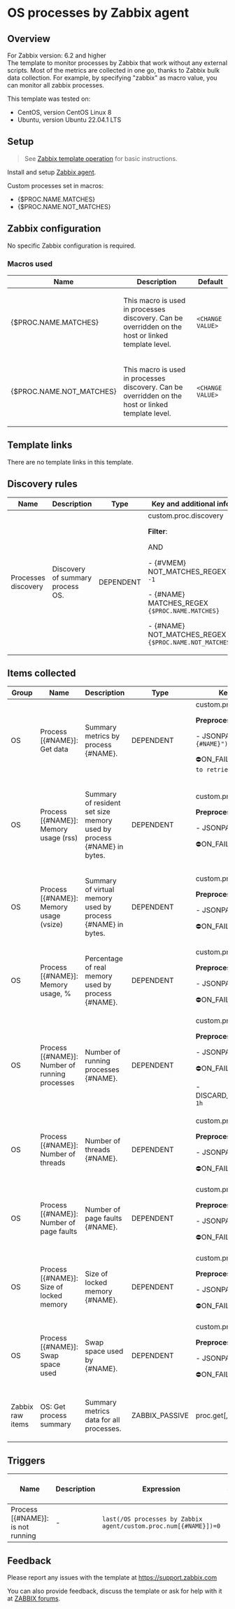 
# OS processes by Zabbix agent

## Overview

For Zabbix version: 6.2 and higher  
The template to monitor processes by Zabbix that work without any external scripts.
Most of the metrics are collected in one go, thanks to Zabbix bulk data collection.
For example, by specifying "zabbix" as macro value, you can monitor all zabbix processes.



This template was tested on:

- CentOS, version CentOS Linux 8
- Ubuntu, version Ubuntu 22.04.1 LTS

## Setup

> See [Zabbix template operation](https://www.zabbix.com/documentation/6.2/manual/config/templates_out_of_the_box/zabbix_agent) for basic instructions.

Install and setup [Zabbix agent](https://www.zabbix.com/documentation/6.2/manual/installation/install_from_packages).

Custom processes set in macros:

- {$PROC.NAME.MATCHES}
- {$PROC.NAME.NOT_MATCHES}


## Zabbix configuration

No specific Zabbix configuration is required.

### Macros used

|Name|Description|Default|
|----|-----------|-------|
|{$PROC.NAME.MATCHES} |<p>This macro is used in processes discovery. Can be overridden on the host or linked template level.</p> |`<CHANGE VALUE>` |
|{$PROC.NAME.NOT_MATCHES} |<p>This macro is used in processes discovery. Can be overridden on the host or linked template level.</p> |`<CHANGE VALUE>` |

## Template links

There are no template links in this template.

## Discovery rules

|Name|Description|Type|Key and additional info|
|----|-----------|----|----|
|Processes discovery |<p>Discovery of summary process OS.</p> |DEPENDENT |custom.proc.discovery<p>**Filter**:</p>AND <p>- {#VMEM} NOT_MATCHES_REGEX `-1`</p><p>- {#NAME} MATCHES_REGEX `{$PROC.NAME.MATCHES}`</p><p>- {#NAME} NOT_MATCHES_REGEX `{$PROC.NAME.NOT_MATCHES}`</p> |

## Items collected

|Group|Name|Description|Type|Key and additional info|
|-----|----|-----------|----|---------------------|
|OS |Process [{#NAME}]: Get data |<p>Summary metrics by process {#NAME}.</p> |DEPENDENT |custom.proc.get[{#NAME}]<p>**Preprocessing**:</p><p>- JSONPATH: `$.[?(@["name"]=="{#NAME}")].first()`</p><p>⛔️ON_FAIL: `CUSTOM_VALUE -> Failed to retrieve process {#NAME} data`</p> |
|OS |Process [{#NAME}]: Memory usage (rss) |<p>Summary of resident set size memory used by process {#NAME} in bytes.</p> |DEPENDENT |custom.proc.rss[{#NAME}]<p>**Preprocessing**:</p><p>- JSONPATH: `$.rss`</p><p>⛔️ON_FAIL: `DISCARD_VALUE -> `</p> |
|OS |Process [{#NAME}]: Memory usage (vsize) |<p>Summary of virtual memory used by process {#NAME} in bytes.</p> |DEPENDENT |custom.proc.vmem[{#NAME}]<p>**Preprocessing**:</p><p>- JSONPATH: `$.vsize`</p><p>⛔️ON_FAIL: `DISCARD_VALUE -> `</p> |
|OS |Process [{#NAME}]: Memory usage, % |<p>Percentage of real memory used by process {#NAME}.</p> |DEPENDENT |custom.proc.pmem[{#NAME}]<p>**Preprocessing**:</p><p>- JSONPATH: `$.pmem`</p><p>⛔️ON_FAIL: `DISCARD_VALUE -> `</p> |
|OS |Process [{#NAME}]: Number of running processes |<p>Number of running processes {#NAME}.</p> |DEPENDENT |custom.proc.num[{#NAME}]<p>**Preprocessing**:</p><p>- JSONPATH: `$.processes`</p><p>⛔️ON_FAIL: `CUSTOM_VALUE -> 0`</p><p>- DISCARD_UNCHANGED_HEARTBEAT: `1h`</p> |
|OS |Process [{#NAME}]: Number of threads |<p>Number of threads {#NAME}.</p> |DEPENDENT |custom.proc.thread[{#NAME}]<p>**Preprocessing**:</p><p>- JSONPATH: `$.threads`</p><p>⛔️ON_FAIL: `DISCARD_VALUE -> `</p> |
|OS |Process [{#NAME}]: Number of page faults |<p>Number of page faults {#NAME}.</p> |DEPENDENT |custom.proc.page[{#NAME}]<p>**Preprocessing**:</p><p>- JSONPATH: `$.page_faults`</p><p>⛔️ON_FAIL: `DISCARD_VALUE -> `</p> |
|OS |Process [{#NAME}]: Size of locked memory |<p>Size of locked memory {#NAME}.</p> |DEPENDENT |custom.proc.mem.locked[{#NAME}]<p>**Preprocessing**:</p><p>- JSONPATH: `$.lck`</p><p>⛔️ON_FAIL: `DISCARD_VALUE -> `</p> |
|OS |Process [{#NAME}]: Swap space used |<p>Swap space used by {#NAME}.</p> |DEPENDENT |custom.proc.swap[{#NAME}]<p>**Preprocessing**:</p><p>- JSONPATH: `$.swap`</p><p>⛔️ON_FAIL: `DISCARD_VALUE -> `</p> |
|Zabbix raw items |OS: Get process summary |<p>Summary metrics data for all processes.</p> |ZABBIX_PASSIVE |proc.get[,,,summary] |

## Triggers

|Name|Description|Expression|Severity|Dependencies and additional info|
|----|-----------|----|----|----|
|Process [{#NAME}]: is not running |<p>-</p> |`last(/OS processes by Zabbix agent/custom.proc.num[{#NAME}])=0` |HIGH |<p>Manual close: YES</p> |

## Feedback

Please report any issues with the template at https://support.zabbix.com

You can also provide feedback, discuss the template or ask for help with it at [ZABBIX forums](https://www.zabbix.com/forum/zabbix-suggestions-and-feedback).

